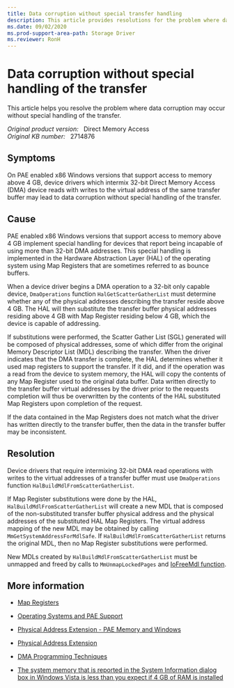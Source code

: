 ```yaml
---
title: Data corruption without special transfer handling
description: This article provides resolutions for the problem where data corruption may occur without special handling of the transfer.
ms.date: 09/02/2020
ms.prod-support-area-path: Storage Driver
ms.reviewer: RonH
---
```

# Data corruption without special handling of the transfer

This article helps you resolve the problem where data corruption may occur without special handling of the transfer.

_Original product version:_ &nbsp; Direct Memory Access  
_Original KB number:_ &nbsp; 2714876

## Symptoms

On PAE enabled x86 Windows versions that support access to memory above 4 GB, device drivers which intermix 32-bit Direct Memory Access (DMA) device reads with writes to the virtual address of the same transfer buffer may lead to data corruption without special handling of the transfer.

## Cause

PAE enabled x86 Windows versions that support access to memory above 4 GB implement special handling for devices that report being incapable of using more than 32-bit DMA addresses. This special handling is implemented in the Hardware Abstraction Layer (HAL) of the operating system using Map Registers that are sometimes referred to as bounce buffers.

When a device driver begins a DMA operation to a 32-bit only capable device, `DmaOperations` function `HalGetScatterGatherList` must determine whether any of the physical addresses describing the transfer reside above 4 GB. The HAL will then substitute the transfer buffer physical addresses residing above 4 GB with Map Register residing below 4 GB, which the device is capable of addressing.

If substitutions were performed, the Scatter Gather List (SGL) generated will be composed of physical addresses, some of which differ from the original Memory Descriptor List (MDL) describing the transfer. When the driver indicates that the DMA transfer is complete, the HAL determines whether it used map registers to support the transfer. If it did, and if the operation was a read from the device to system memory, the HAL will copy the contents of any Map Register used to the original data buffer. Data written directly to the transfer buffer virtual addresses by the driver prior to the requests completion will thus be overwritten by the contents of the HAL substituted Map Registers upon completion of the request.

If the data contained in the Map Registers does not match what the driver has written directly to the transfer buffer, then the data in the transfer buffer may be inconsistent.

## Resolution

Device drivers that require intermixing 32-bit DMA read operations with writes to the virtual addresses of a transfer buffer must use `DmaOperations` function `HalBuildMdlFromScatterGatherList`.

If Map Register substitutions were done by the HAL, `HalBuildMdlFromScatterGatherList` will create a new MDL that is composed of the non-substituted transfer buffer physical address and the physical addresses of the substituted HAL Map Registers. The virtual address mapping of the new MDL may be obtained by calling `MmGetSystemAddressForMdlSafe`. If `HalBuildMdlFromScatterGatherList` returns the original MDL, then no Map Register substitutions were performed.

New MDLs created by `HalBuildMdlFromScatterGatherList` must be unmapped and freed by calls to `MmUnmapLockedPages` and [IoFreeMdl function](/windows-hardware/drivers/ddi/wdm/nf-wdm-iofreemdl).

## More information

- [Map Registers](/windows-hardware/drivers/kernel/map-registers)

- [Operating Systems and PAE Support](/previous-versions/windows/hardware/design/dn613969(v=vs.85))

- [Physical Address Extension - PAE Memory and Windows](/previous-versions/windows/hardware/design/dn613975(v=vs.85))

- [Physical Address Extension](/windows/win32/memory/physical-address-extension)

- [DMA Programming Techniques](/windows-hardware/drivers/kernel/dma-programming-techniques)

- [The system memory that is reported in the System Information dialog box in Windows Vista is less than you expect if 4 GB of RAM is installed](https://support.microsoft.com/help/929605)
